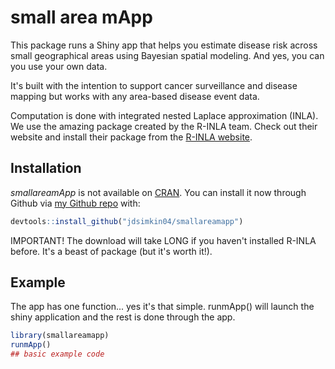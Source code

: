 
# small area mApp

<!-- badges: start -->
<!-- badges: end -->

This package runs a Shiny app that helps you estimate disease risk across small geographical areas using Bayesian spatial modeling. And yes, you can you use your own data. 

It's built with the intention to support cancer surveillance and disease mapping but works with any area-based disease event data.

Computation is done with integrated nested Laplace approximation (INLA). We use the amazing package created by the R-INLA team. Check out their website and install their package from the [R-INLA website](https://www.r-inla.org/). 

## Installation

*smallareamApp* is not available on [CRAN](https://cran.r-project.org/). You can install it now through Github via [my Github repo](https://github.com/jdsimkin04/smallareamapp) with:

``` r
devtools::install_github("jdsimkin04/smallareamapp")
```

IMPORTANT! The download will take LONG if you haven't installed R-INLA before. It's a beast of package (but it's worth it!).

## Example

The app has one function... yes it's that simple. runmApp() will launch the shiny application and the rest is done through the app. 

``` r
library(smallareamapp)
runmApp()
## basic example code
```

